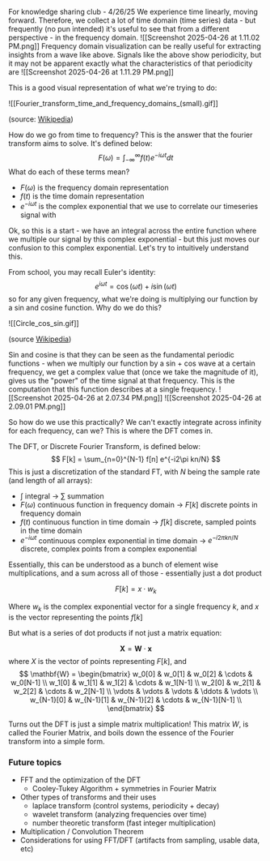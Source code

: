 For knowledge sharing club - 4/26/25
We experience time linearly, moving forward. Therefore, we collect a lot of time domain (time series) data - but frequently (no pun intended) it's useful to see that from a different perspective - in the frequency domain.
![[Screenshot 2025-04-26 at 1.11.02 PM.png]]
Frequency domain visualization can be really useful for extracting insights from a wave like above. Signals like the above show periodicity, but it may not be apparent exactly what the characteristics of that periodicity are
![[Screenshot 2025-04-26 at 1.11.29 PM.png]]

This is a good visual representation of what we're trying to do:

![[Fourier_transform_time_and_frequency_domains_(small).gif]]

(source: [Wikipedia](https://en.wikipedia.org/wiki/Fourier_transform#/media/File:Fourier_transform_time_and_frequency_domains_(small).gif))

How do we go from time to frequency? This is the answer that the fourier transform aims to solve. It's defined below:
$$
F(\omega) = \int_{-\infty}^{\infty} f(t) e^{-i\omega t} dt
$$
What do each of these terms mean?

- $F(\omega)$ is the frequency domain representation
- $f(t)$ is the time domain representation
- $e^{-i \omega t}$ is the complex exponential that we use to correlate our timeseries signal with

Ok, so this is a start - we have an integral across the entire function where we multiple our signal by this complex exponential - but this just moves our confusion to this complex exponential. Let's try to intuitively understand this.

From school, you may recall Euler's identity:
$$
e^{i\omega t} = \cos(\omega t) + i\sin(\omega t)
$$
so for any given frequency, what we're doing is multiplying our function by a sin and cosine function. Why do we do this? 

![[Circle_cos_sin.gif]]

(source [Wikipedia](https://commons.wikimedia.org/wiki/File:Circle_cos_sin.gif#mw-jump-to-license))

Sin and cosine is that they can be seen as the fundamental periodic functions - when we multiply our function by a sin + cos wave at a certain frequency, we get a complex value that (once we take the magnitude of it), gives us the "power" of the time signal at that frequency. This is the computation that this function describes at a single frequency. 
![[Screenshot 2025-04-26 at 2.07.34 PM.png]]
![[Screenshot 2025-04-26 at 2.09.01 PM.png]]

So how do we use this practically? We can't exactly integrate across infinity for each frequency, can we? This is where the DFT comes in.

The DFT, or Discrete Fourier Transform, is defined below:
$$
F[k] = \sum_{n=0}^{N-1} f[n] e^{-i2\pi kn/N}
$$
This is just a discretization of the standard FT, with $N$ being the sample rate (and length of all arrays):
- $\int$ integral -> $\sum$ summation
- $F(\omega)$ continuous function in frequency domain -> $F[k]$ discrete points in frequency domain
- $f(t)$ continuous function in time domain -> $f[k]$ discrete, sampled points in the time domain
- $e^{-i \omega t}$ continuous complex exponential in time domain -> $e^{-i2\pi kn/N}$ discrete, complex points from a complex exponential

Essentially, this can be understood as a bunch of element wise multiplications, and a sum across all of those - essentially just a dot product

$$
F[k] = x \cdot w_k
$$

Where $w_k$ is the complex exponential vector for a single frequency $k$, and $x$ is the vector representing the points $f[k]$

But what is a series of dot products if not just a matrix equation:

$$
\mathbf{X} = \mathbf{W} \cdot \mathbf{x}
$$
where $X$ is the vector of points representing $F[k]$, and  
$$
\mathbf{W} = \begin{bmatrix} w_0[0] & w_0[1] & w_0[2] & \cdots & w_0[N-1] \\ w_1[0] & w_1[1] & w_1[2] & \cdots & w_1[N-1] \\ w_2[0] & w_2[1] & w_2[2] & \cdots & w_2[N-1] \\ \vdots & \vdots & \vdots & \ddots & \vdots \\ w_{N-1}[0] & w_{N-1}[1] & w_{N-1}[2] & \cdots & w_{N-1}[N-1] \\ \end{bmatrix}
$$

Turns out the DFT is just a simple matrix multiplication! This matrix $W$, is called the Fourier Matrix, and boils down the essence of the Fourier transform into a simple form.
### Future topics
- FFT and the optimization of the DFT
	- Cooley-Tukey Algorithm + symmetries in Fourier Matrix
- Other types of transforms and their uses
	- laplace transform (control systems, periodicity + decay)
	- wavelet transform (analyzing frequencies over time)
	- number theoretic transform (fast integer multiplication)
- Multiplication / Convolution Theorem
- Considerations for using FFT/DFT (artifacts from sampling, usable data, etc)